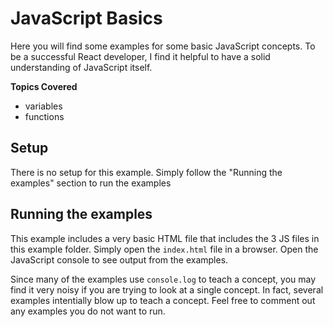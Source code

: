 # JavaScript Basics

Here you will find some examples for some basic JavaScript concepts. To be a
successful React developer, I find it helpful to have a solid understanding of
JavaScript itself.

**Topics Covered**

* variables
* functions

## Setup

There is no setup for this example. Simply follow the "Running the examples"
section to run the examples

## Running the examples

This example includes a very basic HTML file that includes the 3 JS files in
this example folder. Simply open the `index.html` file in a browser. Open the
JavaScript console to see output from the examples.

Since many of the examples use `console.log` to teach a concept, you may find it
very noisy if you are trying to look at a single concept. In fact, several
examples intentially blow up to teach a concept. Feel free to comment out any
examples you do not want to run.
